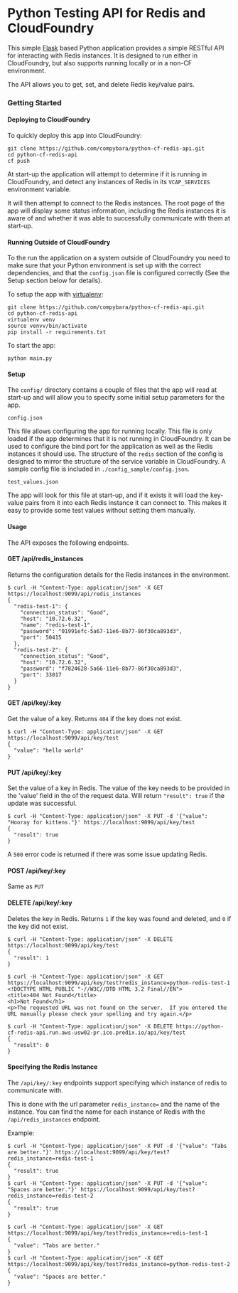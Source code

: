 # Python Testing API for Redis and CloudFoundry

This simple [Flask](http://flask.pocoo.org/) based Python application provides 
a simple RESTful API for interacting with Redis instances. It is designed to run 
either in CloudFoundry, but also supports running locally or in a non-CF environment.

The API allows you to get, set, and delete Redis key/value pairs. 
 
### Getting Started

#### Deploying to CloudFoundry

To quickly deploy this app into CloudFoundry:
    
    git clone https://github.com/compybara/python-cf-redis-api.git
    cd python-cf-redis-api
    cf push 
    
At start-up the application will attempt to determine if it is running in CloudFoundry, and 
detect any instances of Redis in its `VCAP_SERVICES` environment variable. 

It will then attempt to connect to the Redis instances. The root page of the app will display
some status information, including the Redis instances it is aware of and whether it was able
to successfully communicate with them at start-up. 

#### Running Outside of CloudFoundry

To the run the application on a system outside of CloudFoundry you need to make sure that
your Python environment is set up with the correct dependencies, and that the `config.json`
file is configured correctly (See the Setup section below for details). 

To setup the app with [virtualenv](http://docs.python-guide.org/en/latest/dev/virtualenvs/):

    git clone https://github.com/compybara/python-cf-redis-api.git
    cd python-cf-redis-api
    virtualenv venv
    source venvv/bin/activate
    pip install -r requirements.txt
    
To start the app:
    
    python main.py
    

#### Setup 

The `config/` directory contains a couple of files that the app will read at start-up 
and will allow you to specify some initial setup parameters for the app.  

`config.json` 

This file allows configuring the app for running locally. This file is only loaded
if the app determines that it is not running in CloudFoundry. It can be used to configure
the bind port for the application as well as the Redis instances it should use. The 
structure of the `redis` section of the config is designed to mirror the structure of the
service variable in CloudFoundry. A sample config file is included in `./config_sample/config.json`. 

`test_values.json`

The app will look for this file at start-up, and if it exists it will load the key-value pairs
from it into each Redis instance it can connect to. This makes it easy to provide some test values without
setting them manually. 

#### Usage

The API exposes the following endpoints. 

#### GET /api/redis_instances

Returns the configuration details for the Redis instances in the environment. 

    $ curl -H "Content-Type: application/json" -X GET https://localhost:9099/api/redis_instances
    {
      "redis-test-1": {
        "connection_status": "Good",
        "host": "10.72.6.32",
        "name": "redis-test-1",
        "password": "01991efc-5a67-11e6-8b77-86f30ca893d3",
        "port": 50415
      },
      "redis-test-2": {
        "connection_status": "Good",
        "host": "10.72.6.32",
        "password": "f7824628-5a66-11e6-8b77-86f30ca893d3",
        "port": 33017
      }
    }

#### GET /api/key/:key

Get the value of a key. Returns `404` if the key does not exist. 

    $ curl -H "Content-Type: application/json" -X GET https://localhost:9099/api/key/test
    {
      "value": "hello world"
    }

#### PUT /api/key/:key

Set the value of a key in Redis. The value of the key needs to be provided in the 'value'
field in the of the request data. Will return `"result": true` if the update was successful.
    
    $ curl -H "Content-Type: application/json" -X PUT -d '{"value": "Hooray for kittens."}' https://localhost:9099/api/key/test
    {
      "result": true
    }
    
A `500` error code is returned if there was some issue updating Redis.

#### POST /api/key/:key

Same as `PUT`

#### DELETE /api/key/:key

Deletes the key in Redis. Returns `1` if the key was found and deleted, and `0` if the key did not exist.

    $ curl -H "Content-Type: application/json" -X DELETE https://localhost:9099/api/key/test
    {
      "result": 1
    }
<!-- Break up the code blocks-->
    $ curl -H "Content-Type: application/json" -X GET https://localhost:9099/api/key/test?redis_instance=python-redis-test-1
    <!DOCTYPE HTML PUBLIC "-//W3C//DTD HTML 3.2 Final//EN">
    <title>404 Not Found</title>
    <h1>Not Found</h1>
    <p>The requested URL was not found on the server.  If you entered the URL manually please check your spelling and try again.</p>
<!-- Break up the code blocks-->
    $ curl -H "Content-Type: application/json" -X DELETE https://python-cf-redis-api.run.aws-usw02-pr.ice.predix.io/api/key/test
    {
      "result": 0
    }

#### Specifying the Redis Instance

The `/api/key/:key` endpoints support specifying which instance of redis to communicate with. 

This is done with the url parameter `redis_instance=` and the name of the instance. You can find the
name for each instance of Redis with the `/api/redis_instances` endpoint. 

Example:

    $ curl -H "Content-Type: application/json" -X PUT -d '{"value": "Tabs are better."}' https://localhost:9099/api/key/test?redis_instance=redis-test-1
    {
      "result": true
    }
    $ curl -H "Content-Type: application/json" -X PUT -d '{"value": "Spaces are better."}' https://localhost:9099/api/key/test?redis_instance=redis-test-2
    {
      "result": true
    }
<!-- Break up the code blocks-->
    $ curl -H "Content-Type: application/json" -X GET https://localhost:9099/api/key/test?redis_instance=redis-test-1
    {
      "value": "Tabs are better."
    }
    $ curl -H "Content-Type: application/json" -X GET https://localhost:9099/api/key/test?redis_instance=python-redis-test-2
    {
      "value": "Spaces are better."
    }